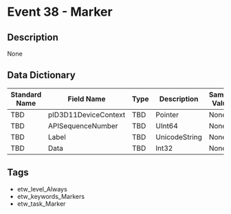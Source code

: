 # Event 38 - Marker

## Description
None

## Data Dictionary
|Standard Name|Field Name|Type|Description|Sample Value|
|---|---|---|---|---|
|TBD|pID3D11DeviceContext|TBD|Pointer|None|None|
|TBD|APISequenceNumber|TBD|UInt64|None|None|
|TBD|Label|TBD|UnicodeString|None|None|
|TBD|Data|TBD|Int32|None|None|

## Tags
* etw_level_Always
* etw_keywords_Markers
* etw_task_Marker
